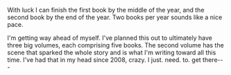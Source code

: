 With luck I can finish the first book by the middle of the year, and the second book by the end of the year. Two books per year sounds like a nice pace.

I'm getting way ahead of myself. I've planned this out to ultimately have three big volumes, each comprising five books. The second volume has the scene that sparked the whole story and is what I'm writing toward all this time. I've had that in my head since 2008, crazy. I just. need. to. get there---